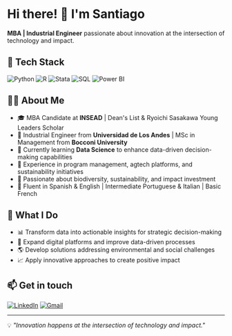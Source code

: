 # Hi there! 👋 I'm Santiago  

**MBA | Industrial Engineer** passionate about innovation at the intersection of technology and impact.  

## 🔧 Tech Stack  
![Python](https://img.shields.io/badge/Python-3776AB?style=for-the-badge&logo=python&logoColor=white)
![R](https://img.shields.io/badge/R-276DC3?style=for-the-badge&logo=R&logoColor=white)
![Stata](https://img.shields.io/badge/Stata-BC1205?style=for-the-badge&logo=stata&logoColor=white)
![SQL](https://img.shields.io/badge/SQL-4479A1?style=for-the-badge&logo=postgresql&logoColor=white)
![Power BI](https://img.shields.io/badge/Power_BI-F2C811?style=for-the-badge&logo=powerbi&logoColor=black)


## 👨‍💻 About Me  
- 🎓 MBA Candidate at **INSEAD** | Dean's List & Ryoichi Sasakawa Young Leaders Scholar  
- 🔧 Industrial Engineer from **Universidad de Los Andes** | MSc in Management from **Bocconi University**  
- 🌱 Currently learning **Data Science** to enhance data-driven decision-making capabilities  
- 💼 Experience in program management, agtech platforms, and sustainability initiatives  
- 🌿 Passionate about biodiversity, sustainability, and impact investment  
- 💬 Fluent in Spanish & English | Intermediate Portuguese & Italian | Basic French  

## 🚀 What I Do  
- 📊 Transform data into actionable insights for strategic decision-making  
- 🌱 Expand digital platforms and improve data-driven processes  
- 🌎 Develop solutions addressing environmental and social challenges  
- 📈 Apply innovative approaches to create positive impact  

## 📫 Get in touch  
[![LinkedIn](https://img.shields.io/badge/LinkedIn-0A66C2?style=for-the-badge&logo=linkedin&logoColor=white)](https://www.linkedin.com/in/santiagomesab)
[![Gmail](https://img.shields.io/badge/Gmail-D14836?style=for-the-badge&logo=gmail&logoColor=white)](mailto:smesabogota@gmail.com)

---

💡 *"Innovation happens at the intersection of technology and impact."*
